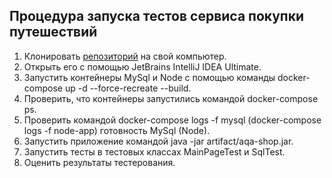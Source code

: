 ## Процедура запуска тестов сервиса покупки путешествий
1. Клонировать [репозиторий](https://github.com/balrom1981/Diplom) на свой компьютер.
1. Открыть его с помощью JetBrains IntelliJ IDEA Ultimate.
1. Запустить контейнеры MySql и Node c помощью команды docker-compose up -d --force-recreate --build.
1. Проверить, что контейнеры запустились командой docker-compose ps.
1. Проверить командой docker-compose logs -f mysql (docker-compose logs -f node-app) готовность MySql (Node).
1. Запустить приложение командой java -jar artifact/aqa-shop.jar.
1. Запустить тесты в тестовых классах MainPageTest и SqlTest. 
1. Оценить результаты тестерования.